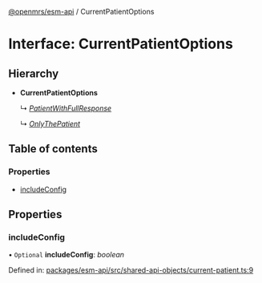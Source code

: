 [@openmrs/esm-api](../API.md) / CurrentPatientOptions

# Interface: CurrentPatientOptions

## Hierarchy

* **CurrentPatientOptions**

  ↳ [*PatientWithFullResponse*](patientwithfullresponse.md)

  ↳ [*OnlyThePatient*](onlythepatient.md)

## Table of contents

### Properties

- [includeConfig](currentpatientoptions.md#includeconfig)

## Properties

### includeConfig

• `Optional` **includeConfig**: *boolean*

Defined in: [packages/esm-api/src/shared-api-objects/current-patient.ts:9](https://github.com/openmrs/openmrs-esm-core/blob/master/packages/esm-api/src/shared-api-objects/current-patient.ts#L9)
